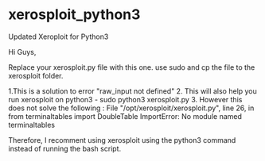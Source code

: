 # xerosploit_python3
Updated Xeroploit for Python3

Hi Guys, 

Replace your xerosploit.py file with this one. 
use sudo and cp the file to the xerosploit folder. 

1.This is a solution to error "raw_input not defined"
2. This will also help you run xerosploit on python3 - sudo python3 xerosploit.py
3. However this does not solve the following :
File "/opt/xerosploit/xerosploit.py", line 26, in <module>
    from terminaltables import DoubleTable
ImportError: No module named terminaltables

Therefore, I recomment using xerosploit using the python3 command instead of running the bash script. 


